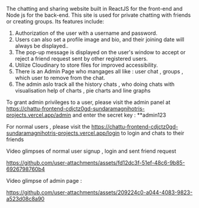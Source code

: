 The chatting and sharing website built in ReactJS for the front-end and Node js for the back-end. This site is used for private chatting with friends or creating groups. Its features include:

1. Authorization of the user with a username and password.
2. Users can also set a profile image and bio, and their joining date will always be displayed..
3. The pop-up message is displayed on the user's window to accept or reject a friend request sent by other registered users.
4. Utilize Cloudinary to store files for improved accessibility.
5. There is an Admin Page who mangages all like : user chat , groups , which user to remove from the chat.
6. The admin aslo track all the history chats , who doing chats with visualisation help of charts , pie charts and line graphs

To grant admin privileges to a user, please visit the admin panel at https://chattu-frontend-cdjctz0gd-sundaramagnihotris-projects.vercel.app/admin and enter the secret key : **admin123

For normal users , please visit the https://chattu-frontend-cdjctz0gd-sundaramagnihotris-projects.vercel.app/login  to login and chats to their friends

Video glimpses of normal user signup , login and sent friend request

https://github.com/user-attachments/assets/fd12dc3f-51ef-48c6-9b85-6926798760b4


Video glimpse of admin page :

https://github.com/user-attachments/assets/209224c0-a044-4083-9823-a523d08c8a90



